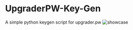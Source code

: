 # UpgraderPW-Key-Gen
A simple python keygen script for upgrader.pw
![showcase](https://github.com/qyopyy/UpgraderPW-Key-Gen/assets/121678189/fe794c24-586f-441a-98f4-5a2290452144)
